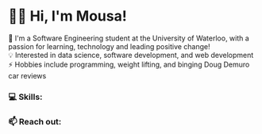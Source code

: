 # 🙋‍♂️ Hi, I'm Mousa!

🏫 I'm a Software Engineering student at the University of Waterloo, with a passion for learning, technology and leading positive change! 
<br />
💡 Interested in data science, software development, and web development
<br />
⚡ Hobbies include programming, weight lifting, and binging Doug Demuro car reviews

### 💻 Skills:

### 📫 Reach out:

